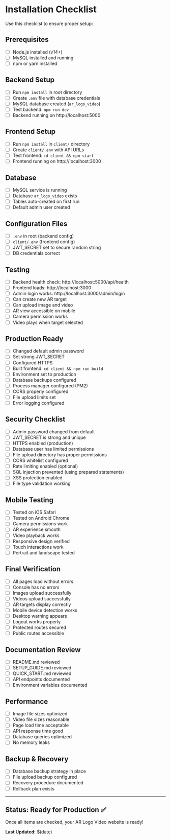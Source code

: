 # Installation Checklist

Use this checklist to ensure proper setup:

## Prerequisites
- [ ] Node.js installed (v14+)
- [ ] MySQL installed and running
- [ ] npm or yarn installed

## Backend Setup
- [ ] Run `npm install` in root directory
- [ ] Create `.env` file with database credentials
- [ ] MySQL database created (`ar_logo_video`)
- [ ] Test backend: `npm run dev`
- [ ] Backend running on http://localhost:5000

## Frontend Setup
- [ ] Run `npm install` in `client/` directory
- [ ] Create `client/.env` with API URLs
- [ ] Test frontend: `cd client && npm start`
- [ ] Frontend running on http://localhost:3000

## Database
- [ ] MySQL service is running
- [ ] Database `ar_logo_video` exists
- [ ] Tables auto-created on first run
- [ ] Default admin user created

## Configuration Files
- [ ] `.env` in root (backend config)
- [ ] `client/.env` (frontend config)
- [ ] JWT_SECRET set to secure random string
- [ ] DB credentials correct

## Testing
- [ ] Backend health check: http://localhost:5000/api/health
- [ ] Frontend loads: http://localhost:3000
- [ ] Admin login works: http://localhost:3000/admin/login
- [ ] Can create new AR target
- [ ] Can upload image and video
- [ ] AR view accessible on mobile
- [ ] Camera permission works
- [ ] Video plays when target selected

## Production Ready
- [ ] Changed default admin password
- [ ] Set strong JWT_SECRET
- [ ] Configured HTTPS
- [ ] Built frontend: `cd client && npm run build`
- [ ] Environment set to production
- [ ] Database backups configured
- [ ] Process manager configured (PM2)
- [ ] CORS properly configured
- [ ] File upload limits set
- [ ] Error logging configured

## Security Checklist
- [ ] Admin password changed from default
- [ ] JWT_SECRET is strong and unique
- [ ] HTTPS enabled (production)
- [ ] Database user has limited permissions
- [ ] File upload directory has proper permissions
- [ ] CORS whitelist configured
- [ ] Rate limiting enabled (optional)
- [ ] SQL injection prevented (using prepared statements)
- [ ] XSS protection enabled
- [ ] File type validation working

## Mobile Testing
- [ ] Tested on iOS Safari
- [ ] Tested on Android Chrome
- [ ] Camera permissions work
- [ ] AR experience smooth
- [ ] Video playback works
- [ ] Responsive design verified
- [ ] Touch interactions work
- [ ] Portrait and landscape tested

## Final Verification
- [ ] All pages load without errors
- [ ] Console has no errors
- [ ] Images upload successfully
- [ ] Videos upload successfully
- [ ] AR targets display correctly
- [ ] Mobile device detection works
- [ ] Desktop warning appears
- [ ] Logout works properly
- [ ] Protected routes secured
- [ ] Public routes accessible

## Documentation Review
- [ ] README.md reviewed
- [ ] SETUP_GUIDE.md reviewed
- [ ] QUICK_START.md reviewed
- [ ] API endpoints documented
- [ ] Environment variables documented

## Performance
- [ ] Image file sizes optimized
- [ ] Video file sizes reasonable
- [ ] Page load time acceptable
- [ ] API response time good
- [ ] Database queries optimized
- [ ] No memory leaks

## Backup & Recovery
- [ ] Database backup strategy in place
- [ ] File upload backup configured
- [ ] Recovery procedure documented
- [ ] Rollback plan exists

---

## Status: Ready for Production ✅

Once all items are checked, your AR Logo Video website is ready!

**Last Updated:** $(date)

